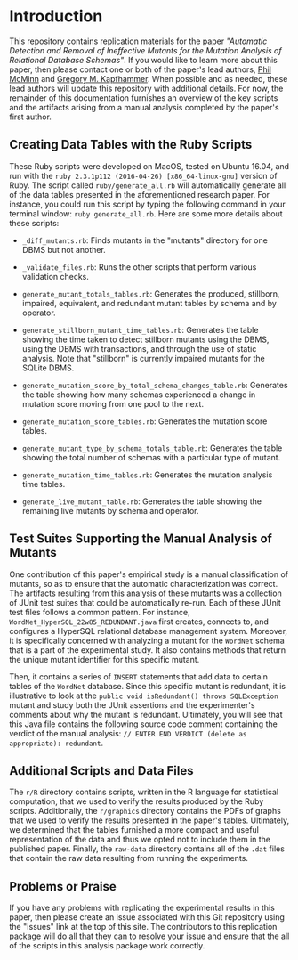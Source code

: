 # Introduction

This repository contains replication materials for the paper *"Automatic
Detection and Removal of Ineffective Mutants for the Mutation Analysis of
Relational Database Schemas"*. If you would like to learn more about this paper,
then please contact one or both of the paper's lead authors, [Phil
McMinn](http://mcminn.io/) and [Gregory M.
Kapfhammer](http://www.cs.allegheny.edu/sites/gkapfham/). When possible and as
needed, these lead authors will update this repository with additional details.
For now, the remainder of this documentation furnishes an overview of the key
scripts and the artifacts arising from a manual analysis completed by the
paper's first author.

## Creating Data Tables with the Ruby Scripts

These Ruby scripts were developed on MacOS, tested on Ubuntu 16.04, and run with
the `ruby 2.3.1p112 (2016-04-26) [x86_64-linux-gnu]` version of Ruby. The script
called `ruby/generate_all.rb` will automatically generate all of the data tables
presented in the aforementioned research paper. For instance, you could run this
script by typing the following command in your terminal window: `ruby
generate_all.rb`. Here are some more details about these scripts:

- `_diff_mutants.rb`: Finds mutants in the "mutants" directory for one DBMS but
  not another.

- `_validate_files.rb`: Runs the other scripts that perform various validation
  checks.

- `generate_mutant_totals_tables.rb`: Generates the produced, stillborn,
  impaired, equivalent, and redundant mutant tables by schema and by operator.

- `generate_stillborn_mutant_time_tables.rb`: Generates the table showing the
  time taken to detect stillborn mutants using the DBMS, using the DBMS with
  transactions, and through the use of static analysis. Note that "stillborn" is
  currently impaired mutants for the SQLite DBMS.

- `generate_mutation_score_by_total_schema_changes_table.rb`: Generates the
  table showing how many schemas experienced a change in mutation score moving
  from one pool to the next.

- `generate_mutation_score_tables.rb`: Generates the mutation score tables.

- `generate_mutant_type_by_schema_totals_table.rb`: Generates the table showing
  the total number of schemas with a particular type of mutant.

- `generate_mutation_time_tables.rb`: Generates the mutation analysis time tables.

- `generate_live_mutant_table.rb`: Generates the table showing the remaining
  live mutants by schema and operator.

## Test Suites Supporting the Manual Analysis of Mutants

One contribution of this paper's empirical study is a manual classification of
mutants, so as to ensure that the automatic characterization was correct. The
artifacts resulting from this analysis of these mutants was a collection of
JUnit test suites that could be automatically re-run. Each of these JUnit test
files follows a common pattern. For instance,
`WordNet_HyperSQL_22w85_REDUNDANT.java` first creates, connects to, and
configures a HyperSQL relational database management system. Moreover, it is
specifically concerned with analyzing a mutant for the `WordNet` schema that is
a part of the experimental study. It also contains methods that return the
unique mutant identifier for this specific mutant.

Then, it contains a series of `INSERT` statements that add data to certain
tables of the `WordNet` database. Since this specific mutant is redundant, it is
illustrative to look at the `public void isRedundant() throws SQLException`
mutant and study both the JUnit assertions and the experimenter's comments about
why the mutant is redundant. Ultimately, you will see that this Java file
contains the following source code comment containing the verdict of the manual
analysis: `// ENTER END VERDICT (delete as appropriate): redundant`.

## Additional Scripts and Data Files

The `r/R` directory contains scripts, written in the R language for statistical
computation, that we used to verify the results produced by the Ruby scripts.
Additionally, the `r/graphics` directory contains the PDFs of graphs that we
used to verify the results presented in the paper's tables. Ultimately, we
determined that the tables furnished a more compact and useful representation of
the data and thus we opted not to include them in the published paper. Finally,
the `raw-data` directory contains all of the `.dat` files that contain the raw
data resulting from running the experiments.

## Problems or Praise

If you have any problems with replicating the experimental results in this
paper, then please create an issue associated with this Git repository using the
"Issues" link at the top of this site. The contributors to this replication
package will do all that they can to resolve your issue and ensure that the
all of the scripts in this analysis package work correctly.
